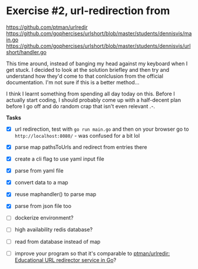 # Exercise #2, url-redirection from 

https://github.com/ptman/urlredir
https://github.com/gophercises/urlshort/blob/master/students/dennisvis/main.go
https://github.com/gophercises/urlshort/blob/master/students/dennisvis/urlshort/handler.go

This time around, instead of banging my head against my keyboard when I get stuck. I decided to look at the solution briefley and then try and understand how they'd come to that conlclusion from the official documentation. I'm not sure if this is a better method...

I think I learnt something from spending all day today on this. Before I actually start coding, I should probably come up with a half-decent plan before I go off and do random crap that isn't even relevant .-.

**Tasks**
- [x] url redirection, test with `go run main.go` and then on your browser go to `http://localhost:8080/` - was confused for a bit lol

- [x] parse map pathsToUrls and redirect from entries there

- [x] create a cli flag to use yaml input file
- [x] parse from yaml file
- [x] convert data to a map
- [x] reuse maphandler() to parse map

- [x] parse from json file too

- [ ] dockerize environment?
- [ ] high availability redis database?
- [ ] read from database instead of map
- [ ] improve your program so that it's comparable to [ptman/urlredir: Educational URL redirector service in Go](https://github.com/ptman/urlredir)?
